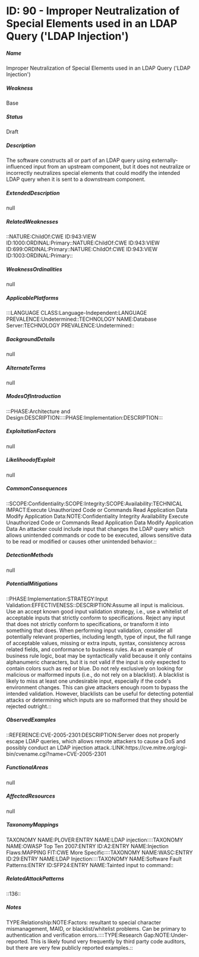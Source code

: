 # ID: 90 - Improper Neutralization of Special Elements used in an LDAP Query ('LDAP Injection')
<h5>Name</h5>Improper Neutralization of Special Elements used in an LDAP Query ('LDAP Injection')
<h5>Weakness</h5>Base
<h5>Status</h5>Draft
<h5>Description</h5>The software constructs all or part of an LDAP query using externally-influenced input from an upstream component, but it does not neutralize or incorrectly neutralizes special elements that could modify the intended LDAP query when it is sent to a downstream component.
<h5>ExtendedDescription</h5>null
<h5>RelatedWeaknesses</h5>::NATURE:ChildOf:CWE ID:943:VIEW ID:1000:ORDINAL:Primary::NATURE:ChildOf:CWE ID:943:VIEW ID:699:ORDINAL:Primary::NATURE:ChildOf:CWE ID:943:VIEW ID:1003:ORDINAL:Primary::
<h5>WeaknessOrdinalities</h5>null
<h5>ApplicablePlatforms</h5>:::LANGUAGE CLASS:Language-Independent:LANGUAGE PREVALENCE:Undetermined::TECHNOLOGY NAME:Database Server:TECHNOLOGY PREVALENCE:Undetermined::
<h5>BackgroundDetails</h5>null
<h5>AlternateTerms</h5>null
<h5>ModesOfIntroduction</h5>:::PHASE:Architecture and Design:DESCRIPTION::::PHASE:Implementation:DESCRIPTION:::
<h5>ExploitationFactors</h5>null
<h5>LikelihoodofExploit</h5>null
<h5>CommonConsequences</h5>::SCOPE:Confidentiality:SCOPE:Integrity:SCOPE:Availability:TECHNICAL IMPACT:Execute Unauthorized Code or Commands Read Application Data Modify Application Data:NOTE:Confidentiality Integrity Availability Execute Unauthorized Code or Commands Read Application Data Modify Application Data An attacker could include input that changes the LDAP query which allows unintended commands or code to be executed, allows sensitive data to be read or modified or causes other unintended behavior.::
<h5>DetectionMethods</h5>null
<h5>PotentialMitigations</h5>::PHASE:Implementation:STRATEGY:Input Validation:EFFECTIVENESS::DESCRIPTION:Assume all input is malicious. Use an accept known good input validation strategy, i.e., use a whitelist of acceptable inputs that strictly conform to specifications. Reject any input that does not strictly conform to specifications, or transform it into something that does. When performing input validation, consider all potentially relevant properties, including length, type of input, the full range of acceptable values, missing or extra inputs, syntax, consistency across related fields, and conformance to business rules. As an example of business rule logic, boat may be syntactically valid because it only contains alphanumeric characters, but it is not valid if the input is only expected to contain colors such as red or blue. Do not rely exclusively on looking for malicious or malformed inputs (i.e., do not rely on a blacklist). A blacklist is likely to miss at least one undesirable input, especially if the code's environment changes. This can give attackers enough room to bypass the intended validation. However, blacklists can be useful for detecting potential attacks or determining which inputs are so malformed that they should be rejected outright.::
<h5>ObservedExamples</h5>::REFERENCE:CVE-2005-2301:DESCRIPTION:Server does not properly escape LDAP queries, which allows remote attackers to cause a DoS and possibly conduct an LDAP injection attack.:LINK:https://cve.mitre.org/cgi-bin/cvename.cgi?name=CVE-2005-2301
<h5>FunctionalAreas</h5>null
<h5>AffectedResources</h5>null
<h5>TaxonomyMappings</h5>TAXONOMY NAME:PLOVER:ENTRY NAME:LDAP injection::::TAXONOMY NAME:OWASP Top Ten 2007:ENTRY ID:A2:ENTRY NAME:Injection Flaws:MAPPING FIT:CWE More Specific::::TAXONOMY NAME:WASC:ENTRY ID:29:ENTRY NAME:LDAP Injection::::TAXONOMY NAME:Software Fault Patterns:ENTRY ID:SFP24:ENTRY NAME:Tainted input to command::
<h5>RelatedAttackPatterns</h5>::136::
<h5>Notes</h5>TYPE:Relationship:NOTE:Factors: resultant to special character mismanagement, MAID, or blacklist/whitelist problems. Can be primary to authentication and verification errors.::::TYPE:Research Gap:NOTE:Under-reported. This is likely found very frequently by third party code auditors, but there are very few publicly reported examples.::

